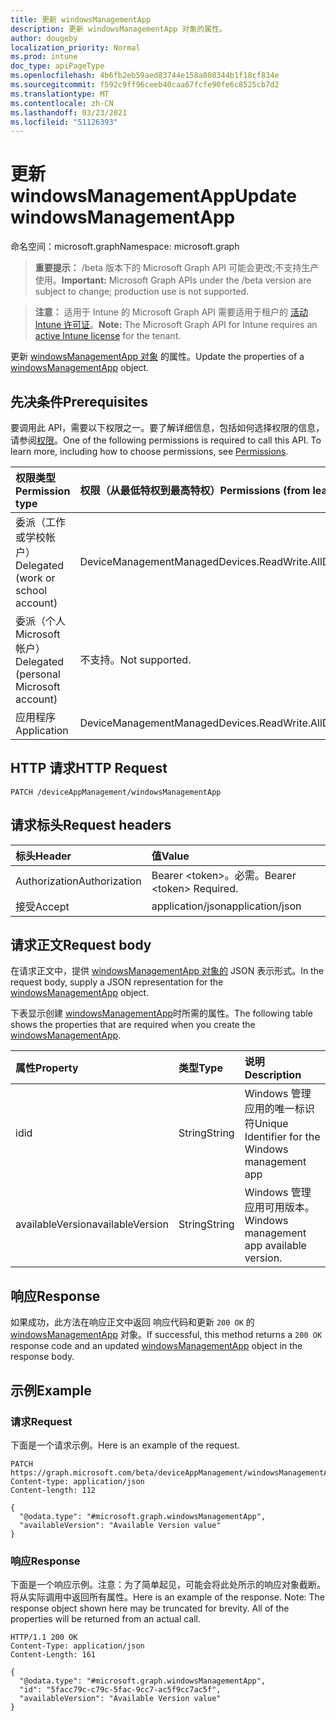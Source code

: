 ```yaml
---
title: 更新 windowsManagementApp
description: 更新 windowsManagementApp 对象的属性。
author: dougeby
localization_priority: Normal
ms.prod: intune
doc_type: apiPageType
ms.openlocfilehash: 4b6fb2eb59aed83744e158a808344b1f18cf834e
ms.sourcegitcommit: f592c9ff96ceeb40caa67fcfe90fe6c8525cb7d2
ms.translationtype: MT
ms.contentlocale: zh-CN
ms.lasthandoff: 03/23/2021
ms.locfileid: "51126393"
---
```

# <a name="update-windowsmanagementapp"></a><span data-ttu-id="9cece-103">更新 windowsManagementApp</span><span class="sxs-lookup"><span data-stu-id="9cece-103">Update windowsManagementApp</span></span>

<span data-ttu-id="9cece-104">命名空间：microsoft.graph</span><span class="sxs-lookup"><span data-stu-id="9cece-104">Namespace: microsoft.graph</span></span>

> <span data-ttu-id="9cece-105">**重要提示：** /beta 版本下的 Microsoft Graph API 可能会更改;不支持生产使用。</span><span class="sxs-lookup"><span data-stu-id="9cece-105">**Important:** Microsoft Graph APIs under the /beta version are subject to change; production use is not supported.</span></span>

> <span data-ttu-id="9cece-106">**注意：** 适用于 Intune 的 Microsoft Graph API 需要适用于租户的 [活动 Intune 许可证](https://go.microsoft.com/fwlink/?linkid=839381)。</span><span class="sxs-lookup"><span data-stu-id="9cece-106">**Note:** The Microsoft Graph API for Intune requires an [active Intune license](https://go.microsoft.com/fwlink/?linkid=839381) for the tenant.</span></span>

<span data-ttu-id="9cece-107">更新 [windowsManagementApp 对象](../resources/intune-devices-windowsmanagementapp.md) 的属性。</span><span class="sxs-lookup"><span data-stu-id="9cece-107">Update the properties of a [windowsManagementApp](../resources/intune-devices-windowsmanagementapp.md) object.</span></span>

## <a name="prerequisites"></a><span data-ttu-id="9cece-108">先决条件</span><span class="sxs-lookup"><span data-stu-id="9cece-108">Prerequisites</span></span>
<span data-ttu-id="9cece-p101">要调用此 API，需要以下权限之一。要了解详细信息，包括如何选择权限的信息，请参阅[权限](/graph/permissions-reference)。</span><span class="sxs-lookup"><span data-stu-id="9cece-p101">One of the following permissions is required to call this API. To learn more, including how to choose permissions, see [Permissions](/graph/permissions-reference).</span></span>

|<span data-ttu-id="9cece-111">权限类型</span><span class="sxs-lookup"><span data-stu-id="9cece-111">Permission type</span></span>|<span data-ttu-id="9cece-112">权限（从最低特权到最高特权）</span><span class="sxs-lookup"><span data-stu-id="9cece-112">Permissions (from least to most privileged)</span></span>|
|:---|:---|
|<span data-ttu-id="9cece-113">委派（工作或学校帐户）</span><span class="sxs-lookup"><span data-stu-id="9cece-113">Delegated (work or school account)</span></span>|<span data-ttu-id="9cece-114">DeviceManagementManagedDevices.ReadWrite.All</span><span class="sxs-lookup"><span data-stu-id="9cece-114">DeviceManagementManagedDevices.ReadWrite.All</span></span>|
|<span data-ttu-id="9cece-115">委派（个人 Microsoft 帐户）</span><span class="sxs-lookup"><span data-stu-id="9cece-115">Delegated (personal Microsoft account)</span></span>|<span data-ttu-id="9cece-116">不支持。</span><span class="sxs-lookup"><span data-stu-id="9cece-116">Not supported.</span></span>|
|<span data-ttu-id="9cece-117">应用程序</span><span class="sxs-lookup"><span data-stu-id="9cece-117">Application</span></span>|<span data-ttu-id="9cece-118">DeviceManagementManagedDevices.ReadWrite.All</span><span class="sxs-lookup"><span data-stu-id="9cece-118">DeviceManagementManagedDevices.ReadWrite.All</span></span>|

## <a name="http-request"></a><span data-ttu-id="9cece-119">HTTP 请求</span><span class="sxs-lookup"><span data-stu-id="9cece-119">HTTP Request</span></span>
<!-- {
  "blockType": "ignored"
}
-->
``` http
PATCH /deviceAppManagement/windowsManagementApp
```

## <a name="request-headers"></a><span data-ttu-id="9cece-120">请求标头</span><span class="sxs-lookup"><span data-stu-id="9cece-120">Request headers</span></span>
|<span data-ttu-id="9cece-121">标头</span><span class="sxs-lookup"><span data-stu-id="9cece-121">Header</span></span>|<span data-ttu-id="9cece-122">值</span><span class="sxs-lookup"><span data-stu-id="9cece-122">Value</span></span>|
|:---|:---|
|<span data-ttu-id="9cece-123">Authorization</span><span class="sxs-lookup"><span data-stu-id="9cece-123">Authorization</span></span>|<span data-ttu-id="9cece-124">Bearer &lt;token&gt;。必需。</span><span class="sxs-lookup"><span data-stu-id="9cece-124">Bearer &lt;token&gt; Required.</span></span>|
|<span data-ttu-id="9cece-125">接受</span><span class="sxs-lookup"><span data-stu-id="9cece-125">Accept</span></span>|<span data-ttu-id="9cece-126">application/json</span><span class="sxs-lookup"><span data-stu-id="9cece-126">application/json</span></span>|

## <a name="request-body"></a><span data-ttu-id="9cece-127">请求正文</span><span class="sxs-lookup"><span data-stu-id="9cece-127">Request body</span></span>
<span data-ttu-id="9cece-128">在请求正文中，提供 [windowsManagementApp 对象的](../resources/intune-devices-windowsmanagementapp.md) JSON 表示形式。</span><span class="sxs-lookup"><span data-stu-id="9cece-128">In the request body, supply a JSON representation for the [windowsManagementApp](../resources/intune-devices-windowsmanagementapp.md) object.</span></span>

<span data-ttu-id="9cece-129">下表显示创建 [windowsManagementApp](../resources/intune-devices-windowsmanagementapp.md)时所需的属性。</span><span class="sxs-lookup"><span data-stu-id="9cece-129">The following table shows the properties that are required when you create the [windowsManagementApp](../resources/intune-devices-windowsmanagementapp.md).</span></span>

|<span data-ttu-id="9cece-130">属性</span><span class="sxs-lookup"><span data-stu-id="9cece-130">Property</span></span>|<span data-ttu-id="9cece-131">类型</span><span class="sxs-lookup"><span data-stu-id="9cece-131">Type</span></span>|<span data-ttu-id="9cece-132">说明</span><span class="sxs-lookup"><span data-stu-id="9cece-132">Description</span></span>|
|:---|:---|:---|
|<span data-ttu-id="9cece-133">id</span><span class="sxs-lookup"><span data-stu-id="9cece-133">id</span></span>|<span data-ttu-id="9cece-134">String</span><span class="sxs-lookup"><span data-stu-id="9cece-134">String</span></span>|<span data-ttu-id="9cece-135">Windows 管理应用的唯一标识符</span><span class="sxs-lookup"><span data-stu-id="9cece-135">Unique Identifier for the Windows management app</span></span>|
|<span data-ttu-id="9cece-136">availableVersion</span><span class="sxs-lookup"><span data-stu-id="9cece-136">availableVersion</span></span>|<span data-ttu-id="9cece-137">String</span><span class="sxs-lookup"><span data-stu-id="9cece-137">String</span></span>|<span data-ttu-id="9cece-138">Windows 管理应用可用版本。</span><span class="sxs-lookup"><span data-stu-id="9cece-138">Windows management app available version.</span></span>|



## <a name="response"></a><span data-ttu-id="9cece-139">响应</span><span class="sxs-lookup"><span data-stu-id="9cece-139">Response</span></span>
<span data-ttu-id="9cece-140">如果成功，此方法在响应正文中返回 响应代码和更新 `200 OK` 的 [windowsManagementApp](../resources/intune-devices-windowsmanagementapp.md) 对象。</span><span class="sxs-lookup"><span data-stu-id="9cece-140">If successful, this method returns a `200 OK` response code and an updated [windowsManagementApp](../resources/intune-devices-windowsmanagementapp.md) object in the response body.</span></span>

## <a name="example"></a><span data-ttu-id="9cece-141">示例</span><span class="sxs-lookup"><span data-stu-id="9cece-141">Example</span></span>

### <a name="request"></a><span data-ttu-id="9cece-142">请求</span><span class="sxs-lookup"><span data-stu-id="9cece-142">Request</span></span>
<span data-ttu-id="9cece-143">下面是一个请求示例。</span><span class="sxs-lookup"><span data-stu-id="9cece-143">Here is an example of the request.</span></span>
``` http
PATCH https://graph.microsoft.com/beta/deviceAppManagement/windowsManagementApp
Content-type: application/json
Content-length: 112

{
  "@odata.type": "#microsoft.graph.windowsManagementApp",
  "availableVersion": "Available Version value"
}
```

### <a name="response"></a><span data-ttu-id="9cece-144">响应</span><span class="sxs-lookup"><span data-stu-id="9cece-144">Response</span></span>
<span data-ttu-id="9cece-p102">下面是一个响应示例。注意：为了简单起见，可能会将此处所示的响应对象截断。将从实际调用中返回所有属性。</span><span class="sxs-lookup"><span data-stu-id="9cece-p102">Here is an example of the response. Note: The response object shown here may be truncated for brevity. All of the properties will be returned from an actual call.</span></span>
``` http
HTTP/1.1 200 OK
Content-Type: application/json
Content-Length: 161

{
  "@odata.type": "#microsoft.graph.windowsManagementApp",
  "id": "5facc79c-c79c-5fac-9cc7-ac5f9cc7ac5f",
  "availableVersion": "Available Version value"
}
```





